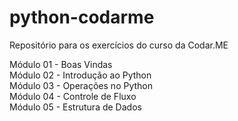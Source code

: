 # python-codarme
Repositório para os exercícios do curso da Codar.ME

Módulo 01 - Boas Vindas<br>
Módulo 02 - Introdução ao Python<br>
Módulo 03 - Operações no Python<br>
Módulo 04 - Controle de Fluxo<br>
Módulo 05 - Estrutura de Dados<br>

